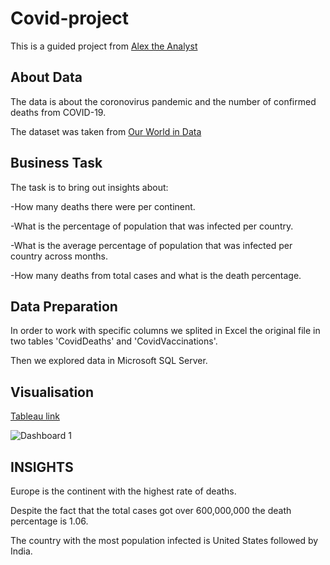 # Covid-project

This is a guided project from <a href="https://www.youtube.com/watch?v=qfyynHBFOsM&list=PLUaB-1hjhk8H48Pj32z4GZgGWyylqv85f&index=2">Alex the Analyst</a> 

<h2>About Data</h2>

The data is about the coronovirus pandemic and the number of confirmed deaths from COVID-19.

The dataset was taken from <a href="https://ourworldindata.org/covid-deaths">Our World in Data</a>

<h2>Business Task</h2>

The task is to bring out insights about:

-How many deaths there were per continent.

-What is the percentage of population that was infected per country.

-What is the average percentage of population that was infected per country across months.

-How many deaths from total cases and what is the death percentage.

<h2>Data Preparation</h2>

In order to work with specific columns we splited in Excel the original file in two tables 'CovidDeaths' and 'CovidVaccinations'.

Then we explored data in Microsoft SQL Server.

<h2>Visualisation</h2>

<a href="https://public.tableau.com/app/profile/dimitra.nikoloutsou/viz/Covidproject_16643104602390/Dashboard1">Tableau link</a> 

![Dashboard 1](https://user-images.githubusercontent.com/114480002/199582208-590b2454-6d72-41de-9341-2a39916cbd12.png)

<h2>INSIGHTS</h2>

Europe is the continent with the highest rate of deaths.

Despite the fact that the total cases got over 600,000,000 the death percentage is 1.06.

The country with the most population infected is United States followed by India.







